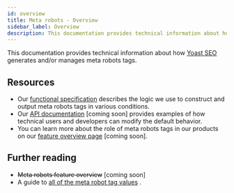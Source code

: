 ```yaml
---
id: overview
title: Meta robots - Overview
sidebar_label: Overview
description: This documentation provides technical information about how Yoast SEO generates and/or manages meta robots tags.
---
```

This documentation provides technical information about how [Yoast SEO](https://yoast.com/wordpress/plugins/seo/) generates and/or manages meta robots tags.

## Resources
* Our [functional specification](functional-specification.md) describes the logic we use to construct and output meta robots tags in various conditions.
* Our [API documentation](api.md) [coming soon] provides examples of how technical users and developers can modify the default behavior.
* You can learn more about the role of meta robots tags in our products on our [feature overview page](#) [coming soon].

## Further reading
* ~~Meta robots feature overview~~ [coming soon]
* A guide to [all of the meta robot tag values](https://yoast.com/robots-meta-tags/) .
